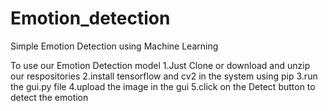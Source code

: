 # Emotion_detection
Simple Emotion Detection using Machine Learning

To use our Emotion Detection model
1.Just Clone or download and unzip our respositories
2.install tensorflow and cv2 in the system using pip
3.run the gui.py file
4.upload the image in the gui
5.click on the Detect button to detect the emotion
